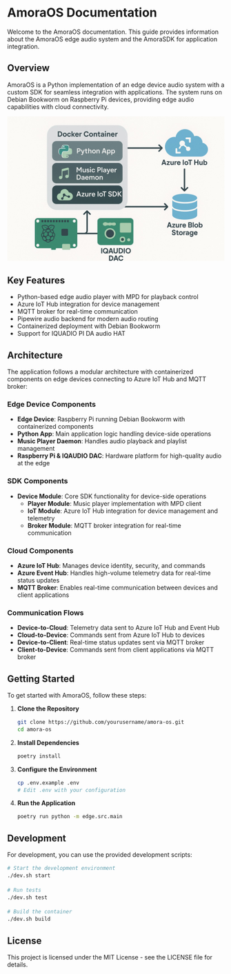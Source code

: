 # AmoraOS Documentation

Welcome to the AmoraOS documentation. This guide provides information about the AmoraOS edge audio system and the AmoraSDK for application integration.

## Overview

AmoraOS is a Python implementation of an edge device audio system with a custom SDK for seamless integration with applications. The system runs on Debian Bookworm on Raspberry Pi devices, providing edge audio capabilities with cloud connectivity.

![AmoraOS Architecture](./images/amora-os-overview.jpeg)

## Key Features

- Python-based edge audio player with MPD for playback control
- Azure IoT Hub integration for device management
- MQTT broker for real-time communication
- Pipewire audio backend for modern audio routing
- Containerized deployment with Debian Bookworm
- Support for IQUADIO PI DA audio HAT

## Architecture

The application follows a modular architecture with containerized components on edge devices connecting to Azure IoT Hub and MQTT broker:

### Edge Device Components
- **Edge Device**: Raspberry Pi running Debian Bookworm with containerized components
- **Python App**: Main application logic handling device-side operations
- **Music Player Daemon**: Handles audio playback and playlist management
- **Raspberry Pi & IQAUDIO DAC**: Hardware platform for high-quality audio at the edge

### SDK Components
- **Device Module**: Core SDK functionality for device-side operations
  - **Player Module**: Music player implementation with MPD client
  - **IoT Module**: Azure IoT Hub integration for device management and telemetry
  - **Broker Module**: MQTT broker integration for real-time communication

### Cloud Components
- **Azure IoT Hub**: Manages device identity, security, and commands
- **Azure Event Hub**: Handles high-volume telemetry data for real-time status updates
- **MQTT Broker**: Enables real-time communication between devices and client applications

### Communication Flows
- **Device-to-Cloud**: Telemetry data sent to Azure IoT Hub and Event Hub
- **Cloud-to-Device**: Commands sent from Azure IoT Hub to devices
- **Device-to-Client**: Real-time status updates sent via MQTT broker
- **Client-to-Device**: Commands sent from client applications via MQTT broker

## Getting Started

To get started with AmoraOS, follow these steps:

1. **Clone the Repository**
   ```bash
   git clone https://github.com/yourusername/amora-os.git
   cd amora-os
   ```

2. **Install Dependencies**
   ```bash
   poetry install
   ```

3. **Configure the Environment**
   ```bash
   cp .env.example .env
   # Edit .env with your configuration
   ```

4. **Run the Application**
   ```bash
   poetry run python -m edge.src.main
   ```

## Development

For development, you can use the provided development scripts:

```bash
# Start the development environment
./dev.sh start

# Run tests
./dev.sh test

# Build the container
./dev.sh build
```

## License

This project is licensed under the MIT License - see the LICENSE file for details.
